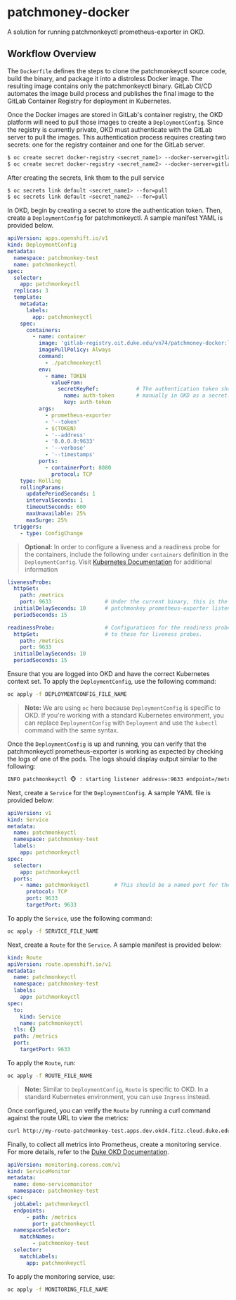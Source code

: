 # patchmoney-docker

A solution for running patchmonkeyctl prometheus-exporter in OKD. 

## Workflow Overview
The `Dockerfile` defines the steps to clone the patchmonkeyctl source code, build the binary, and package it into a distroless Docker image. The resulting image contains only the patchmonkeyctl binary. GitLab CI/CD automates the image build process and publishes the final image to the GitLab Container Registry for deployment in Kubernetes.

Once the Docker images are stored in GitLab's container registry, the OKD platform will need to pull those images to create a `DeploymentConfig`. Since the registry is currently private, OKD must authenticate with the GitLab server to pull the images. This authentication process requires creating two secrets: one for the registry container and one for the GitLab server.

```bash
$ oc create secret docker-registry <secret_name1> --docker-server=gitlab-registry.oit.duke.edu --docker-username=<gitlab_uname> --docker-password=<gitlab_user_pwd>
$ oc create secret docker-registry <secret_name2> --docker-server=gitlab.oit.duke.edu --docker-username=<gitlab_uname> --docker-password=<gitlab_user_pwd>
```

After creating the secrets, link them to the pull service

```bash
$ oc secrets link default <secret_name1> --for=pull
$ oc secrets link default <secret_name2> --for=pull
```

In OKD, begin by creating a secret to store the authentication token. Then, create a `DeploymentConfig` for patchmonkeyctl. A sample manifest YAML is provided below.

```yaml
apiVersion: apps.openshift.io/v1
kind: DeploymentConfig
metadata:
  namespace: patchmonkey-test
  name: patchmonkeyctl
spec:
  selector:
    app: patchmonkeyctl
  replicas: 3
  template:
    metadata:
      labels:
        app: patchmonkeyctl
    spec:
      containers:
        - name: container
          image: 'gitlab-registry.oit.duke.edu/vn74/patchmoney-docker:latest'
          imagePullPolicy: Always
          command:
            - ./patchmonkeyctl
          env:
            - name: TOKEN          
              valueFrom:
                secretKeyRef:            # The authentication token should be created 
                  name: auth-token       # manually in OKD as a secret.
                  key: auth-token
          args:
            - prometheus-exporter
            - '--token'
            - $(TOKEN)
            - '--address'
            - '0.0.0.0:9633'
            - '--verbose'
            - '--timestamps'
          ports:
            - containerPort: 8080
              protocol: TCP
    type: Rolling
    rollingParams:
      updatePeriodSeconds: 1
      intervalSeconds: 1
      timeoutSeconds: 600
      maxUnavailable: 25%
      maxSurge: 25%
  triggers:
    - type: ConfigChange
```

> **Optional:** In order to configure a liveness and a readiness probe for the containers, include the following under `containers` definition in the `DeploymentConfig`. Visit [Kubernetes Documentation](https://kubernetes.io/docs/tasks/configure-pod-container/configure-liveness-readiness-startup-probes/) for additional information
```yaml
livenessProbe:
  httpGet:
    path: /metrics
    port: 9633                 # Under the current binary, this is the port that 
  initialDelaySeconds: 10      # patchmonkey prometheus-exporter listen on.
  periodSeconds: 15

readinessProbe:                # Configurations for the readiness probes are similar
  httpGet:                     # to those for liveness probes.   
    path: /metrics
    port: 9633                 
  initialDelaySeconds: 10      
  periodSeconds: 15
```
Ensure that you are logged into OKD and have the correct Kubernetes context set. To apply the `DeploymentConfig`, use the following command:

```bash
oc apply -f DEPLOYMENTCONFIG_FILE_NAME
```

> **Note:** We are using `oc` here because `DeploymentConfig` is specific to OKD. If you're working with a standard Kubernetes environment, you can replace `DeploymentConfig` with `Deployment` and use the `kubectl` command with the same syntax.

Once the `DeploymentConfig` is up and running, you can verify that the patchmonkeyctl prometheus-exporter is working as expected by checking the logs of one of the pods. The logs should display output similar to the following:
```bash
INFO patchmonkeyctl 🐵 : starting listener address=:9633 endpoint=/metrics poll-interval=5m0
```

Next, create a `Service` for the `DeploymentConfig`. A sample YAML file is provided below:
```yaml
apiVersion: v1
kind: Service
metadata:
  name: patchmonkeyctl
  namespace: patchmonkey-test
  labels:
    app: patchmonkeyctl 
spec:
  selector:
    app: patchmonkeyctl
  ports:
    - name: patchmonkeyctl        # This should be a named port for the monitoring service
      protocol: TCP
      port: 9633
      targetPort: 9633            
```

To apply the `Service`, use the following command:

```bash
oc apply -f SERVICE_FILE_NAME
```

Next, create a `Route` for the `Service`. A sample manifest is provided below:
```yaml
kind: Route
apiVersion: route.openshift.io/v1
metadata:
  name: patchmonkeyctl
  namespace: patchmonkey-test
  labels:
    app: patchmonkeyctl
spec:
  to:
    kind: Service
    name: patchmonkeyctl
  tls: {}
  path: /metrics
  port:
    targetPort: 9633
```
To apply the `Route`, run:

```bash
oc apply -f ROUTE_FILE_NAME
```
> **Note:** Similar to `DeploymentConfig`, `Route` is specific to OKD. In a standard Kubernetes environment, you can use `Ingress` instead.

Once configured, you can verify the `Route` by running a curl command against the route URL to view the metrics:
```bash
curl http://my-route-patchmonkey-test.apps.dev.okd4.fitz.cloud.duke.edu/metrics
```

Finally, to collect all metrics into Prometheus, create a monitoring service. For more details, refer to the [Duke OKD Documentation](https://okd-docs.cloud.duke.edu/examples/prometheus-user-defined-monitoring/).
```yaml
apiVersion: monitoring.coreos.com/v1
kind: ServiceMonitor
metadata:
  name: demo-servicemonitor
  namespace: patchmonkey-test
spec:
  jobLabel: patchmonkeyctl
  endpoints:
      - path: /metrics
        port: patchmonkeyctl
  namespaceSelector:
    matchNames:
        - patchmonkey-test
  selector:
    matchLabels:
      app: patchmonkeyctl
```
To apply the monitoring service, use:
```bash
oc apply -f MONITORING_FILE_NAME
```